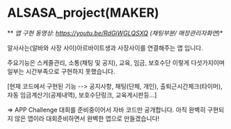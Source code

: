 # ALSASA_project(MAKER)


** *앱 구현 동영상:  https://youtu.be/RdGiWGLQSXQ  (채팅부분/ 매장관리자화면)**


알사사는(알바와 사장 사이)아르바이트생과 사장사이를 연결해주는 앱 입니다.


주요기능은 스케줄관리, 소통(채팅 및 공지), 교육, 임금, 보호수단 이렇게 다섯가지이며 일부는 시간부족으로 구현하지 못했습니다.

[현재 코드에서 구현된 기능 -->  공지사항, 채팅(단체, 개인), 출퇴근시간체크(타이머), 자동 임금계산기(공제내역), 보호수단링크, 교육게시판등...]



=> APP Challenge 대회를 준비중이어서 자바 코드만 공개합니다. 아직 완벽히 구현되지 않은 앱이라 대회준비하면서 완벽한 앱으로 만들겠습니다!
